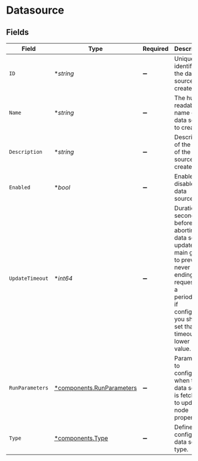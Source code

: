 # Datasource


## Fields

| Field                                                                                                                                                                                    | Type                                                                                                                                                                                     | Required                                                                                                                                                                                 | Description                                                                                                                                                                              | Example                                                                                                                                                                                  |
| ---------------------------------------------------------------------------------------------------------------------------------------------------------------------------------------- | ---------------------------------------------------------------------------------------------------------------------------------------------------------------------------------------- | ---------------------------------------------------------------------------------------------------------------------------------------------------------------------------------------- | ---------------------------------------------------------------------------------------------------------------------------------------------------------------------------------------- | ---------------------------------------------------------------------------------------------------------------------------------------------------------------------------------------- |
| `ID`                                                                                                                                                                                     | **string*                                                                                                                                                                                | :heavy_minus_sign:                                                                                                                                                                       | Unique identifier of the data source to create.                                                                                                                                          | test-data-source                                                                                                                                                                         |
| `Name`                                                                                                                                                                                   | **string*                                                                                                                                                                                | :heavy_minus_sign:                                                                                                                                                                       | The human readable name of the data source to create.                                                                                                                                    | Test data source                                                                                                                                                                         |
| `Description`                                                                                                                                                                            | **string*                                                                                                                                                                                | :heavy_minus_sign:                                                                                                                                                                       | Description of the goal of the data source to create.                                                                                                                                    | Synchronize example data from the CMDB                                                                                                                                                   |
| `Enabled`                                                                                                                                                                                | **bool*                                                                                                                                                                                  | :heavy_minus_sign:                                                                                                                                                                       | Enable or disable data source.                                                                                                                                                           | true                                                                                                                                                                                     |
| `UpdateTimeout`                                                                                                                                                                          | **int64*                                                                                                                                                                                 | :heavy_minus_sign:                                                                                                                                                                       | Duration in seconds before aborting data source update. The main goal is to prevent never ending requests. If a periodicity if configured, you should set that timeout at a lower value. | 30                                                                                                                                                                                       |
| `RunParameters`                                                                                                                                                                          | [*components.RunParameters](../../models/components/runparameters.md)                                                                                                                    | :heavy_minus_sign:                                                                                                                                                                       | Parameters to configure when the data source is fetched to update node properties.                                                                                                       |                                                                                                                                                                                          |
| `Type`                                                                                                                                                                                   | [*components.Type](../../models/components/type.md)                                                                                                                                      | :heavy_minus_sign:                                                                                                                                                                       | Define and configure data source type.                                                                                                                                                   |                                                                                                                                                                                          |